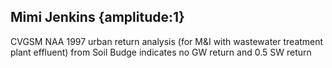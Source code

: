 ## Mimi Jenkins {amplitude:1} 
CVGSM NAA 1997 urban return analysis (for M&I with wastewater treatment plant effluent) from Soil Budge indicates no GW return and 0.5 SW return

